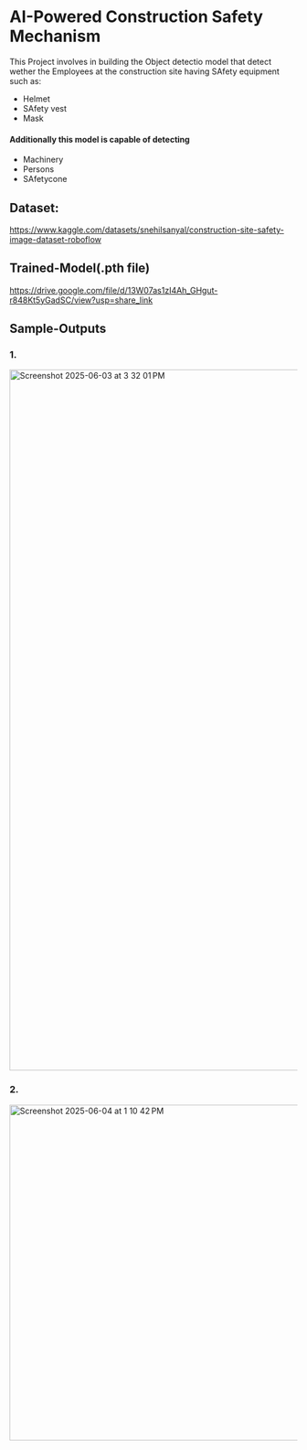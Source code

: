 # AI-Powered Construction Safety Mechanism 

This Project involves in building the Object detectio model that detect wether the Employees at the construction site having SAfety equipment such as:

* Helmet
* SAfety vest
* Mask

#### Additionally this model is capable of detecting 

 * Machinery
 * Persons
 * SAfetycone

## Dataset:
https://www.kaggle.com/datasets/snehilsanyal/construction-site-safety-image-dataset-roboflow

## Trained-Model(.pth file)

https://drive.google.com/file/d/13W07as1zI4Ah_GHgut-r848Kt5yGadSC/view?usp=share_link

## Sample-Outputs
### 1.
<img width="1226" alt="Screenshot 2025-06-03 at 3 32 01 PM" src="https://github.com/user-attachments/assets/3f908383-7922-4010-bda7-8842658d7920" />

### 2.
<img width="587" alt="Screenshot 2025-06-04 at 1 10 42 PM" src="https://github.com/user-attachments/assets/5f37ef43-e681-4989-9952-ed6fa3caa967" />





